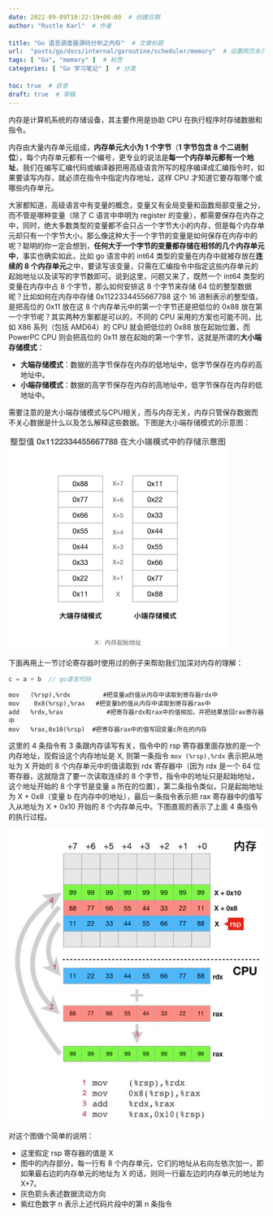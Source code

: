 ```yaml
---
date: 2022-09-09T10:22:19+08:00  # 创建日期
author: "Rustle Karl"  # 作者

title: "Go 语言调度器源码分析之内存"  # 文章标题
url:  "posts/go/docs/internal/goroutine/scheduler/memory"  # 设置网页永久链接
tags: [ "Go", "memory" ]  # 标签
categories: [ "Go 学习笔记" ]  # 分类

toc: true  # 目录
draft: true  # 草稿
---
```


内存是计算机系统的存储设备，其主要作用是协助 CPU 在执行程序时存储数据和指令。

内存由大量内存单元组成，**内存单元大小为 1 个字节**（**1 字节包含 8 个二进制位**），每个内存单元都有一个编号，更专业的说法是**每一个内存单元都有一个地址**，我们在编写汇编代码或编译器把用高级语言所写的程序编译成汇编指令时，如果要读写内存，就必须在指令中指定内存地址，这样 CPU 才知道它要存取哪个或哪些内存单元。

大家都知道，高级语言中有变量的概念，变量又有全局变量和函数局部变量之分，而不管是哪种变量（除了 C 语言中申明为 register 的变量），都需要保存在内存之中，同时，绝大多数类型的变量都不会只占一个字节大小的内存，但是每个内存单元却只有一个字节大小，那么像这种大于一个字节的变量是如何保存在内存中的呢？聪明的你一定会想到，**任何大于一个字节的变量都存储在相邻的几个内存单元中**，事实也确实如此，比如 go 语言中的 int64 类型的变量在内存中就被存放在**连续的 8 个内存单元**之中，要读写该变量，只需在汇编指令中指定这些内存单元的起始地址以及读写的字节数即可。说到这里，问题又来了，既然一个 int64 类型的变量在内存中占 8 个字节，那么如何安排这 8 个字节来存储 64 位的整型数据呢？比如如何在内存中存储 0x1122334455667788 这个 16 进制表示的整型值，是把高位的 0x11 放在这 8 个内存单元中的第一个字节还是把低位的 0x88 放在第一个字节呢？其实两种方案都是可以的，不同的 CPU 采用的方案也可能不同，比如 X86 系列（包括 AMD64）的 CPU 就会把低位的 0x88 放在起始位置，而 PowerPC CPU 则会把高位的 0x11 放在起始的第一个字节，这就是所谓的**大小端存储模式**：

- **大端存储模式**：数据的高字节保存在内存的低地址中，低字节保存在内存的高地址中。
- **小端存储模式**：数据的高字节保存在内存的高地址中，低字节保存在内存的低地址中。

需要注意的是大小端存储模式与CPU相关，而与内存无关，内存只管保存数据而不关心数据是什么以及怎么解释这些数据。下图是大小端存储模式的示意图：

![](../../../../assets/images/docs/internal/goroutine/scheduler/memory/44be1f94fd7f673e.png)

下面再用上一节讨论寄存器时使用过的例子来帮助我们加深对内存的理解：

```go
c = a + b  // go语言代码
```

```
mov   (%rsp),%rdx         #把变量a的值从内存中读取到寄存器rdx中
mov    0x8(%rsp),%rax   #把变量b的值从内存中读取到寄存器rax中
add   %rdx,%rax            #把寄存器rdx和rax中的值相加，并把结果放回rax寄存器中
mov   %rax,0x10(%rsp)  #把寄存器rax中的值写回变量c所在的内存
```

这里的 4 条指令有 3 条跟内存读写有关，指令中的 rsp 寄存器里面存放的是一个内存地址，现假设这个内存地址是 X, 则第一条指令 `mov (%rsp),%rdx` 表示把从地址为 X 开始的 8 个内存单元中的值读取到 rdx 寄存器中（因为 rdx 是一个 64 位寄存器，这就隐含了要一次读取连续的 8 个字节，指令中的地址只是起始地址，这个地址开始的 8 个字节是变量 a 所在的位置），第二条指令类似，只是起始地址为 X + 0x8（变量 b 在内存中的地址），最后一条指令表示把 rax 寄存器中的值写入从地址为 X + 0x10 开始的 8 个内存单元中。下图直观的表示了上面 4 条指令的执行过程。

![](../../../../assets/images/docs/internal/goroutine/scheduler/memory/f32b611e58f27aba.png)

对这个图做个简单的说明：

- 这里假定 rsp 寄存器的值是 X
- 图中的内存部分，每一行有 8 个内存单元，它们的地址从右向左依次加一，即如果最右边的内存单元的地址为 X 的话，则同一行最左边的内存单元的地址为 X+7。
- 灰色箭头表述数据流动方向
- 紫红色数字 n 表示上述代码片段中的第 n 条指令
